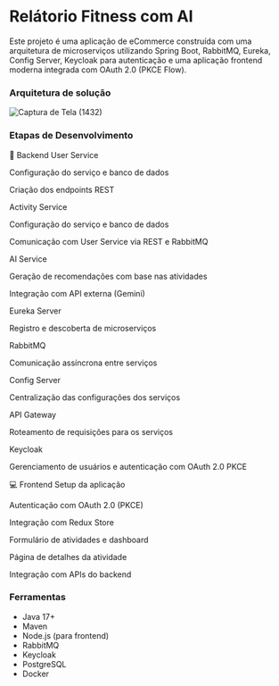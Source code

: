 # Relátorio Fitness com AI
Este projeto é uma aplicação de eCommerce construída com uma arquitetura de microserviços utilizando Spring Boot, RabbitMQ, Eureka, Config Server, Keycloak para autenticação e uma aplicação frontend moderna integrada com OAuth 2.0 (PKCE Flow).
### Arquitetura de solução
![Captura de Tela (1432)](https://github.com/user-attachments/assets/ef6e3c57-5b6b-4fa5-89aa-e3f994036a5e)
###  Etapas de Desenvolvimento
🔧 Backend
User Service

Configuração do serviço e banco de dados

Criação dos endpoints REST

Activity Service

Configuração do serviço e banco de dados

Comunicação com User Service via REST e RabbitMQ

AI Service

Geração de recomendações com base nas atividades

Integração com API externa (Gemini)

Eureka Server

Registro e descoberta de microserviços

RabbitMQ

Comunicação assíncrona entre serviços

Config Server

Centralização das configurações dos serviços

API Gateway

Roteamento de requisições para os serviços

Keycloak

Gerenciamento de usuários e autenticação com OAuth 2.0 PKCE

💻 Frontend
Setup da aplicação

Autenticação com OAuth 2.0 (PKCE)

Integração com Redux Store

Formulário de atividades e dashboard

Página de detalhes da atividade

Integração com APIs do backend

### Ferramentas 
* Java 17+
* Maven 
* Node.js (para frontend)
* RabbitMQ
* Keycloak
* PostgreSQL
* Docker 

